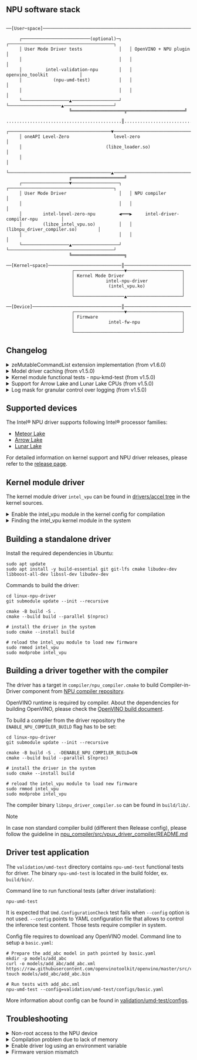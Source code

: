 <!---

Copyright (C) 2022-2025 Intel Corporation

SPDX-License-Identifier: MIT

-->

## NPU software stack

```
 ──[User─space]──────────────────────────────────────────────────────────────────────────────
                                                                                             
     ┌──────────────────────────(optional)─┐   ┌────────────────────────────────────────┐    
     │ User Mode Driver tests              │   │ OpenVINO + NPU plugin                  │    
     │                                     │   │                                        │    
     │         intel-validation-npu        │   │            openvino_toolkit            │    
     │            (npu-umd-test)           │   │                                        │
     │                                     │   │                                        │    
     └──────────────────▲──────────────────┘   └────────────────────▲───────────────────┘    
                        ╚════════════════════╦══════════════════════╝                        
 ............................................║.............................................. 
     ┌───────────────────────────────────────▼──────────────────────────────────────────┐    
     │ oneAPI Level-Zero                 level-zero                                     │    
     │                                (libze_loader.so)                                 │    
     │                                                                                  │    
     └───────────────────────────────────────▲──────────────────────────────────────────┘    
                        ╔════════════════════╝                                               
     ┌──────────────────▼──────────────────┐   ┌────────────────────────────────────────┐    
     │ User Mode Driver                    │   │ NPU compiler                           │    
     │                                     │   │                                        │    
     │        intel-level-zero-npu         ◀═══▶     intel-driver-compiler-npu         │    
     │        (libze_intel_vpu.so)         │   │     (libnpu_driver_compiler.so)        │    
     │                                     │   │                                        │    
     └──────────────────▲──────────────────┘   └────────────────────────────────────────┘    
                        ╚════════════════════╗                                               
 ──[Kernel─space]────────────────────────────║───────────────────────────────────────────────
                         ┌───────────────────▼─────────────────────┐                         
                         │ Kernel Mode Driver                      │                         
                         │            intel-npu-driver             │                         
                         │             (intel_vpu.ko)              │                         
                         │                                         │                         
                         └───────────────────▲─────────────────────┘                         
 ──[Device]──────────────────────────────────║────────────────────────────────────────────── 
                         ┌───────────────────▼─────────────────────┐                         
                         │ Firmware                                │                         
                         │             intel-fw-npu                │                         
                         │                                         │                         
                         └─────────────────────────────────────────┘                         
```

## Changelog


<details>
<summary>zeMutableCommandList extension implementation (from v1.6.0)</summary>

Implemented zeMutableCommandList extension from Level Zero API in v1.6.0 driver
release. This feature allows to change arguments of inference recorded in
zeCommandList by zeGraph->appendGraphExecute call. Using zeMutableCommandList
user can easily exchange argument of Graph Execute without recording new
command.

Ref.:
https://spec.oneapi.io/level-zero/latest/core/EXT_Exp_MutableCommandList.html#mutable-command-list

</details>

<details>
<summary>Model driver caching (from v1.5.0)</summary>

Starting from v1.5.0 release the driver allows to cache compiled model in
filesystem. Whenever user compiles a model (using zeGraphCreate), the driver
saves the compiled model representation in the user directory
`~/.cache/ze_intel_npu_cache/` or in the directory specified in
`ZE_INTEL_NPU_CACHE_DIR` environment variable. The cache directory size is
controlled by the driver. Whenever the cache directory exceeds 1GB the least
used compiled models are removed to save the filesystem space.

|Environment variable|Description|
|---|---|
|ZE_INTEL_NPU_CACHE_DIR=<path>|The cache path. Set it to empty ("") to disable driver cache|
|ZE_INTEL_NPU_CACHE_SIZE=<unsigned>|The cache directory size. Whenever the cached files exceeds the size, some cached files are removed using the least recently used strategy|

</details>

<details>
<summary>Kernel module functional tests - npu-kmd-test (from v1.5.0)</summary>

Introduced `npu-kmd-test` in v1.5.0 release that can be used for `intel_vpu`
module validation. `npu-kmd-test` is built together with the driver and can be
found in `<build-dir>/bin`

</details>

<details>
<summary>Support for Arrow Lake and Lunar Lake CPUs (from v1.5.0)</summary>

In v1.5.0 release introduced support for Arrow Lake and Lunar Lake family processors.

</details>

<details>
<summary>Log mask for granular control over logging (from v1.5.0)</summary>

In v1.5.0 release there is new environment variable `ZE_INTEL_NPU_LOGMASK` that
allows the user to enable specific log groups in driver. The
`ZE_INTEL_NPU_LOGLEVEL` variable is used to enable logging. The available log
level has been reduced to `ERROR`, `WARNING` and `INFO`. Whenever `INFO` is
set, the `ZE_INTEL_NPU_LOGMASK` allows to target specific log group. The log
group are listed in
[umd/vpu_driver/source/utilities/log.hpp](../umd/vpu_driver/source/utilities/log.hpp#L19)

```
# Set log level to INFO
export ZE_INTEL_NPU_LOGLEVEL=INFO

# Set log mask to only print from DEVICE, DRIVER and CACHE groups
export ZE_INTEL_NPU_LOGMASK=$((1<<4|1<<3|1<<17))
```

</details>

## Supported devices

The Intel® NPU driver supports following Intel® processor families:

* [Meteor Lake](https://ark.intel.com/content/www/us/en/ark/products/codename/90353/products-formerly-meteor-lake.html)
* [Arrow Lake](https://www.intel.com/content/www/us/en/ark/products/codename/225837/products-formerly-arrow-lake.html)
* [Lunar Lake](https://www.intel.com/content/www/us/en/ark/products/codename/213792/products-formerly-lunar-lake.html)

For detailed information on kernel support and NPU driver releases, please refer to the [release
page](https://github.com/intel/linux-npu-driver/releases).

## Kernel module driver

The kernel module driver `intel_vpu` can be found in [drivers/accel
tree](https://git.kernel.org/pub/scm/linux/kernel/git/stable/linux.git/tree/drivers/accel/ivpu?h=v6.8.1)
in the kernel sources.

<details>
<summary>Enable the intel_vpu module in the kernel config for compilation</summary>

In the Kernel Menu Configuration from `Device Driver` select `Compute Acceleration Framework`
and set "modularize" for `Intel NPU (Neural Processing Unit)`.
</details>
<details>
<summary>Finding the intel_vpu kernel module in the system</summary>

```
# check if the intel_vpu exists is in the system
modinfo intel_vpu

# check if the intel_vpu is loaded in the kernel
lsmod | grep intel_vpu

# if the previous command nothing produced, load the intel_vpu
sudo modprobe intel_vpu

# verify that the intel_vpu has been loaded successfully
sudo dmesg | tail -n 20

# check if accel device is available
ls /dev/accel/accel0
```
</details>

## Building a standalone driver

Install the required dependencies in Ubuntu:
```
sudo apt update
sudo apt install -y build-essential git git-lfs cmake libudev-dev libboost-all-dev libssl-dev libudev-dev
```

Commands to build the driver:
```
cd linux-npu-driver
git submodule update --init --recursive

cmake -B build -S .
cmake --build build --parallel $(nproc)

# install the driver in the system
sudo cmake --install build

# reload the intel_vpu module to load new firmware
sudo rmmod intel_vpu
sudo modprobe intel_vpu
```

## Building a driver together with the compiler

The driver has a target in `compiler/npu_compiler.cmake` to build
Compiler-in-Driver component from [NPU compiler repository](https://github.com/openvinotoolkit/npu_compiler/tree/develop/src/vpux_driver_compiler).

OpenVINO runtime is required by compiler. About the dependencies for building OpenVINO,
please check the [OpenVINO build document](https://github.com/openvinotoolkit/openvino/blob/master/docs/dev/build.md).

To build a compiler from the driver repository the `ENABLE_NPU_COMPILER_BUILD` flag has to be set:
```
cd linux-npu-driver
git submodule update --init --recursive

cmake -B build -S . -DENABLE_NPU_COMPILER_BUILD=ON
cmake --build build --parallel $(nproc)

# install the driver in the system
sudo cmake --install build

# reload the intel_vpu module to load new firmware
sudo rmmod intel_vpu
sudo modprobe intel_vpu
```

The compiler binary `libnpu_driver_compiler.so` can be found in `build/lib/`.

> [!Note]
> In case non standard compiler build (different then Release config), please follow the guideline
> in [npu_compiler/src/vpux_driver_compiler/README.md](https://github.com/openvinotoolkit/npu_compiler/blob/develop/src/vpux_driver_compiler/README.md#how-to-build-related-targets-locally)

## Driver test application

The `validation/umd-test` directory contains `npu-umd-test` functional tests for driver.
The binary `npu-umd-test` is located in the build folder, ex. `build/bin/`.

Command line to run functional tests (after driver installation):

```
npu-umd-test
```

It is expected that `Umd.ConfigurationCheck` test fails when `--config` option
is not used. `--config` points to YAML configuration file that allows to
control the inference test content. Those tests require compiler in system.

Config file requires to download any OpenVINO model. Command line to setup a
`basic.yaml`:
```
# Prepare the add_abc model in path pointed by basic.yaml
mkdir -p models/add_abc
curl -o models/add_abc/add_abc.xml https://raw.githubusercontent.com/openvinotoolkit/openvino/master/src/core/tests/models/ir/add_abc.xml
touch models/add_abc/add_abc.bin

# Run tests with add_abc.xml
npu-umd-test --config=validation/umd-test/configs/basic.yaml
```

More information about config can be found in [validation/umd-test/configs](/validation/umd-test/configs).

## Troubleshooting

<details>
<summary>Non-root access to the NPU device</summary>

To access the NPU device, the user must be in the "render" or "video" group.
A group depends on system configuration:
```
# check user groups
groups

# add user to the "render" group
sudo usermod -a -G render <user-name>

# log out and log in to apply the new group
```

The patch for systemd to set the "render" group for accel subsystem has been merged,
but might not be available in your Linux distribution. See
[systemd change](https://github.com/systemd/systemd/pull/27785).

If setting the "render" group does not resolve the non-root access issue,
this must be done by an administrator manually:
```
# check device permissions
ls -l /dev/accel/

# change group for accel device
sudo chown root:render /dev/accel/accel0

# allow to read/write from device for group
sudo chmod g+rw /dev/accel/accel0

# check final permissions
$ ls -lah /dev/accel/accel0
crw-rw---- 1 root render 261, 0 Jan 31 15:58 /dev/accel/accel0
```
</details>
<details>
<summary>Compilation problem due to lack of memory</summary>

The compilation may fail due to memory shortage. The recommendation is to
use the Ninja generator instead of Unix Makefiles. If it does not help, please
[file a new issue](https://github.com/intel/linux-npu-driver/issues/new).

```
# install Ninja
sudo apt update
sudo apt install -y ninja-build

# remove the old build and create a new one
rm build -rf
cmake -B build -S . -G Ninja
```
</details>
<details>
<summary>Enable driver log using an environment variable</summary>

Valid logging levels are `ERROR`, `WARNING`, `INFO` (and `VERBOSE` for driver
older than v1.5.0 release)

Seting the logging level using the `ZE_INTEL_NPU_LOGLEVEL` environment variable:
```
export ZE_INTEL_NPU_LOGLEVEL=<logging_level>
```

Command to clear an exported value:
```
unset ZE_INTEL_NPU_LOGLEVEL
```

Setting `ZE_INTEL_NPU_LOGMASK` allows to print specific log groups in driver.
The log group are listed in
[umd/vpu_driver/source/utilities/log.hpp](../umd/vpu_driver/source/utilities/log.hpp#L19)

```
# Set log level to INFO to enable LOGMASK
export ZE_INTEL_NPU_LOGLEVEL=INFO

# Set log mask to only print from DEVICE, DRIVER and CACHE groups
export ZE_INTEL_NPU_LOGMASK=$((1<<4|1<<3|1<<17))
```
</details>

<details>
<summary>Firmware version mismatch</summary>

The user can use different kernel and firmware combination for NPU device. The
user might receive the following error message:

```
ERROR! MAPPED_INFERENCE_VERSION is NOT compatible with the ELF Expected: 6.1.0 vs received: 7.0.0
```

It means that NPU compiler mismatches the NPU firmware. To fix this issue the
user needs to upgrade the firmware. Firmware update should be done from
driver repository using release tag that matches the NPU compiler:

```
cmake -B build -S .
cmake --install build/ --component fw-npu --prefix /
```

</details>
